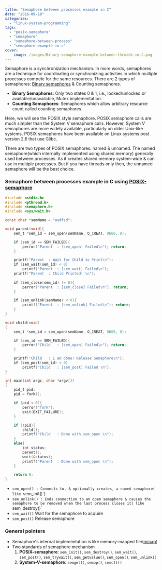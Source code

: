 ```yaml
---
title: "Semaphore between processes example in C"
date: "2016-09-10"
categories: 
  - "linux-system-programming"
tags: 
  - "posix-semaphore"
  - "semaphore"
  - "semaphore-between-process"
  - "semaphore-example-in-c"
cover:
    image: /images/Binary-semaphore-example-between-threads-in-C.png
---
```


Semaphore is a synchronization mechanism. In more words, semaphores are a technique for coordinating or synchronizing activities in which multiple processes compete for the same resources. There are 2 types of semaphores: [Binary semaphores](/posts/binary-semaphore-example-between-threads-in-c/) & Counting semaphores. 

- **Binary Semaphores**: Only two states 0 & 1, i.e., locked/unlocked or available/unavailable, Mutex implementation.
- **Counting Semaphores**: Semaphores which allow arbitrary resource count called counting semaphores.

Here, we will see the POSIX style semaphore. POSIX semaphore calls are much simpler than the System V semaphore calls. However, System V semaphores are more widely available, particularly on older Unix-like systems. POSIX semaphores have been available on Linux systems post version 2.6 that use Glibc.

There are two types of POSIX semaphores: named & unnamed. The named semaphore(which internally implemented using shared memory) generally used between processes. As it creates shared memory system-wide & can use in multiple processes. But if you have threads only then, the unnamed semaphore will be the best choice.

### Semaphore between processes example in C using [POSIX-semaphore](http://www.csc.villanova.edu/~mdamian/threads/posixsem.html)

```c
#include <stdio.h>
#include <pthread.h>
#include <semaphore.h>
#include <sys/wait.h>

const char *semName = "asdfsd";

void parent(void){
    sem_t *sem_id = sem_open(semName, O_CREAT, 0600, 0);

    if (sem_id == SEM_FAILED){
        perror("Parent  : [sem_open] Failed\n"); return;
    }

    printf("Parent  : Wait for Child to Print\n");
    if (sem_wait(sem_id) < 0)
        printf("Parent  : [sem_wait] Failed\n");
    printf("Parent  : Child Printed! \n");
    
    if (sem_close(sem_id) != 0){
        perror("Parent  : [sem_close] Failed\n"); return;
    }

    if (sem_unlink(semName) < 0){
        printf("Parent  : [sem_unlink] Failed\n"); return;
    }
}

void child(void)
{
    sem_t *sem_id = sem_open(semName, O_CREAT, 0600, 0);

    if (sem_id == SEM_FAILED){
        perror("Child   : [sem_open] Failed\n"); return;        
    }

    printf("Child   : I am done! Release Semaphore\n");
    if (sem_post(sem_id) < 0)
        printf("Child   : [sem_post] Failed \n");
}

int main(int argc, char *argv[])
{
    pid_t pid;
    pid = fork();

    if (pid < 0){
        perror("fork");
        exit(EXIT_FAILURE);
    }

    if (!pid){
        child();
        printf("Child   : Done with sem_open \n");
    }
    else{
        int status;
        parent();
        wait(&status);
        printf("Parent  : Done with sem_open \n");
    }

    return 0;
}
```

- `sem_open() : Connects to, & optionally creates, a named semaphore( like `sem_init()`)
- `sem_unlink() : Ends connection to an open semaphore & causes the semaphore to be removed when the last process closes it( like `sem_destroy()`
- `sem_wait()` Wait for the semaphore to acquire
- `sem_post()` Release semaphore

### General pointers

- Semaphore's internal implementation is like memory-mapped file([mmap](/posts/mmap/))
- Two standards of semaphore mechanism
    1. **POSIX-semaphore**: `sem_init()`, `sem_destroy()`, `sem_wait()`, `sem_post()`, `sem_trywait()`, `sem_getvalue()`, `sem_open()`, `sem_unlink()`
    2. **System-V-semaphore**: `semget()`, `semop()`, `semctl()`
